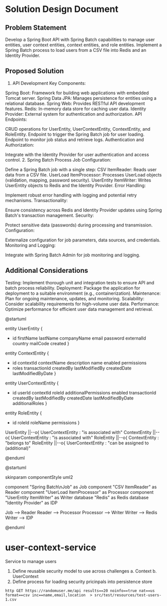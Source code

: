 # Solution Design Document


## Problem Statement

Develop a Spring Boot API with Spring Batch capabilities to manage user entities, user context entities, context entities, and role entities. Implement a Spring Batch process to load users from a CSV file into Redis and an Identity Provider.

## Proposed Solution

1. API Development
   Key Components:

Spring Boot: Framework for building web applications with embedded Tomcat server.
Spring Data JPA: Manages persistence for entities using a relational database.
Spring Web: Provides RESTful API development features.
Redis: In-memory data store for caching user data.
Identity Provider: External system for authentication and authorization.
API Endpoints:

CRUD operations for UserEntity, UserContextEntity, ContextEntity, and RoleEntity.
Endpoint to trigger the Spring Batch job for user loading.
Endpoint to monitor job status and retrieve logs.
Authentication and Authorization:

Integrate with the Identity Provider for user authentication and access control.
2. Spring Batch Process
   Job Configuration:

Define a Spring Batch job with a single step:
CSV ItemReader: Reads user data from a CSV file.
UserLoad ItemProcessor: Processes UserLoad objects (validation, mapping, password security).
UserEntity ItemWriter: Writes UserEntity objects to Redis and the Identity Provider.
Error Handling:

Implement robust error handling with logging and potential retry mechanisms.
Transactionality:

Ensure consistency across Redis and Identity Provider updates using Spring Batch's transaction management.
Security:

Protect sensitive data (passwords) during processing and transmission.
Configuration:

Externalize configuration for job parameters, data sources, and credentials.
Monitoring and Logging:

Integrate with Spring Batch Admin for job monitoring and logging.
## Additional Considerations

Testing: Implement thorough unit and integration tests to ensure API and batch process reliability.
Deployment: Package the application for deployment to a suitable environment (e.g., containerization).
Maintenance: Plan for ongoing maintenance, updates, and monitoring.
Scalability: Consider scalability requirements for high-volume user data.
Performance: Optimize performance for efficient user data management and retrieval.

@startuml

entity UserEntity {
* id
firstName
lastName
companyName
email
password
externalId
country
mailCode
created
}

entity ContextEntity {
* id
contextId
contextName
description
name
enabled
permissions
* roles
transactionId
createdBy
lastModifiedBy
createdDate
lastModifiedByDate
}

entity UserContextEntity {
* id
userId
contextId
roleId
additionalPermissions
enabled
transactionId
createdBy
lastModifiedBy
createdDate
lastModifiedByDate
additionalRoles
}

entity RoleEntity {
* id
roleId
roleName
permissions
}

UserEntity ||--o{ UserContextEntity : "is associated with"
ContextEntity ||--o{ UserContextEntity : "is associated with"
RoleEntity ||--o{ ContextEntity : "belongs to"
RoleEntity ||--o{ UserContextEntity : "can be assigned to (additional)"

@enduml


@startuml

skinparam componentStyle uml2

component "Spring Batch\nJob" as Job
component "CSV ItemReader" as Reader
component "UserLoad ItemProcessor" as Processor
component "UserEntity ItemWriter" as Writer
database "Redis" as Redis
database "Identity Provider" as IDP

Job --> Reader
Reader --> Processor
Processor --> Writer
Writer --> Redis
Writer --> IDP

@enduml



# user-context-service
Service to manage users

1. Define reusable security model to use across challenges
   a. Context 
   b. UserContext
2. Define process for loading security pricinpals into persistence store


```shell
http GET https://randomuser.me/api results==20 noinfo==true nat==us format==csv inc==name,email,location  > src/test/resources/test-users-1.csv

```

